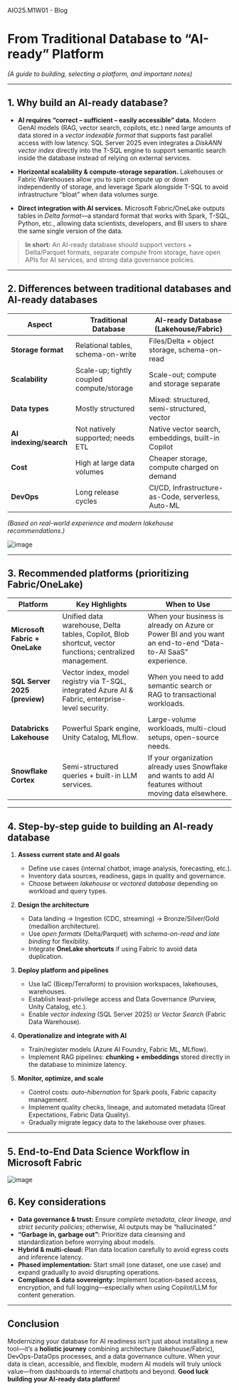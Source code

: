 AIO25.M1W01 - Blog

# From Traditional Database to “AI-ready” Platform
*(A guide to building, selecting a platform, and important notes)*

---
## 1. Why build an **AI-ready database?**

- **AI requires “correct – sufficient – easily accessible” data.**
  Modern GenAI models (RAG, vector search, copilots, etc.) need large amounts of data stored in a *vector indexable format* that supports fast parallel access with low latency.
  SQL Server 2025 even integrates a *DiskANN vector index* directly into the T-SQL engine to support semantic search inside the database instead of relying on external services.

- **Horizontal scalability & compute-storage separation.**
  Lakehouses or Fabric Warehouses allow you to spin compute up or down independently of storage, and leverage Spark alongside T-SQL to avoid infrastructure “bloat” when data volumes surge.

- **Direct integration with AI services.**
  Microsoft Fabric/OneLake outputs tables in *Delta format*—a standard format that works with Spark, T-SQL, Python, etc., allowing data scientists, developers, and BI users to share the same single version of the data.

> **In short:** An AI-ready database should support vectors + Delta/Parquet formats, separate compute from storage, have open APIs for AI services, and strong data governance policies.

---

## 2. Differences between **traditional databases** and **AI-ready databases**



| Aspect                  | Traditional Database                       | AI-ready Database (Lakehouse/Fabric) |
|-------------------------|---------------------------------------------|---------------------------------------|
| **Storage format**      | Relational tables, schema-on-write         | Files/Delta + object storage, schema-on-read |
| **Scalability**         | Scale-up; tightly coupled compute/storage  | Scale-out; compute and storage separate |
| **Data types**          | Mostly structured                          | Mixed: structured, semi-structured, vector |
| **AI indexing/search**  | Not natively supported; needs ETL          | Native vector search, embeddings, built-in Copilot |
| **Cost**                | High at large data volumes                 | Cheaper storage, compute charged on demand |
| **DevOps**              | Long release cycles                        | CI/CD, Infrastructure-as-Code, serverless, Auto-ML |

*(Based on real-world experience and modern lakehouse recommendations.)*

![image](https://github.com/user-attachments/assets/8e7a5d5a-395e-4bfc-875f-9b7c573e6546)

---

## 3. Recommended platforms (prioritizing Fabric/OneLake)


| Platform                       | Key Highlights                                             | When to Use |
|--------------------------------|------------------------------------------------------------|-------------|
| **Microsoft Fabric + OneLake** | Unified data warehouse, Delta tables, Copilot, Blob shortcut, vector functions; centralized management. | When your business is already on Azure or Power BI and you want an end-to-end “Data-to-AI SaaS” experience. |
| **SQL Server 2025 (preview)**  | Vector index, model registry via T-SQL, integrated Azure AI & Fabric, enterprise-level security. | When you need to add semantic search or RAG to transactional workloads. |
| **Databricks Lakehouse**       | Powerful Spark engine, Unity Catalog, MLflow.               | Large-volume workloads, multi-cloud setups, open-source needs. |
| **Snowflake Cortex**           | Semi-structured queries + built-in LLM services.            | If your organization already uses Snowflake and wants to add AI features without moving data elsewhere. |

---

## 4. Step-by-step guide to building an AI-ready database

1. **Assess current state and AI goals**
   - Define use cases (internal chatbot, image analysis, forecasting, etc.).
   - Inventory data sources, readiness, gaps in quality and governance.
   - Choose between *lakehouse* or *vectored database* depending on workload and query types.

2. **Design the architecture**
   - Data landing → Ingestion (CDC, streaming) → Bronze/Silver/Gold (medallion architecture).
   - Use *open formats* (Delta/Parquet) with *schema-on-read and late binding* for flexibility.
   - Integrate **OneLake shortcuts** if using Fabric to avoid data duplication.

3. **Deploy platform and pipelines**
   - Use IaC (Bicep/Terraform) to provision workspaces, lakehouses, warehouses.
   - Establish least-privilege access and Data Governance (Purview, Unity Catalog, etc.).
   - Enable *vector indexing* (SQL Server 2025) or *Vector Search* (Fabric Data Warehouse).

4. **Operationalize and integrate with AI**
   - Train/register models (Azure AI Foundry, Fabric ML, MLflow).
   - Implement RAG pipelines: **chunking + embeddings** stored directly in the database to minimize latency.

5. **Monitor, optimize, and scale**
   - Control costs: *auto-hibernation* for Spark pools, Fabric capacity management.
   - Implement quality checks, lineage, and automated metadata (Great Expectations, Fabric Data Quality).
   - Gradually migrate legacy data to the lakehouse over phases.

---
## 5. End-to-End Data Science Workflow in Microsoft Fabric
![image](https://github.com/user-attachments/assets/de8c99ca-edf8-4911-a19b-ccdcd51df811)

## 6. Key considerations

- **Data governance & trust:** Ensure *complete metadata, clear lineage, and strict security policies*; otherwise, AI outputs may be “hallucinated.”
- **“Garbage in, garbage out”:** Prioritize data cleansing and standardization before worrying about models.
- **Hybrid & multi-cloud:** Plan data location carefully to avoid egress costs and inference latency.
- **Phased implementation:** Start small (one dataset, one use case) and expand gradually to avoid disrupting operations.
- **Compliance & data sovereignty:** Implement location-based access, encryption, and full logging—especially when using Copilot/LLM for content generation.

---

## Conclusion

Modernizing your database for AI readiness isn’t just about installing a new tool—it’s a **holistic journey** combining architecture (lakehouse/Fabric), DevOps-DataOps processes, and a data governance culture. When your data is clean, accessible, and flexible, modern AI models will truly unlock value—from dashboards to internal chatbots and beyond. **Good luck building your AI-ready data platform!**

